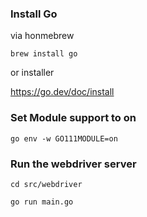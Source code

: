 
### Install Go

via honmebrew

    brew install go

or installer

https://go.dev/doc/install

### Set Module support to on
    
    go env -w GO111MODULE=on

### Run the webdriver server

    cd src/webdriver

    go run main.go
